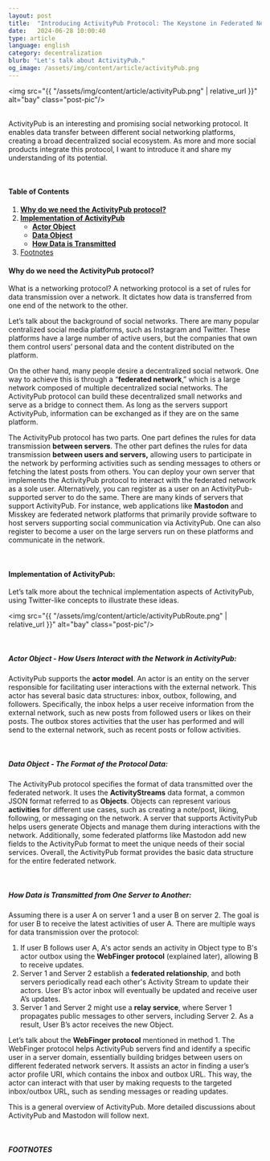```yaml
---
layout: post
title:  "Introducing ActivityPub Protocol: The Keystone in Federated Network"
date:   2024-06-28 10:00:40
type: article
language: english
category: decentralization
blurb: "Let's talk about ActivityPub."
og_image: /assets/img/content/article/activityPub.png
---
```


<img src="{{ "/assets/img/content/article/activityPub.png" | relative_url }}" alt="bay" class="post-pic"/>
<br />
<br />

ActivityPub is an interesting and promising social networking protocol. It enables data transfer between different social networking platforms, creating a broad decentralized social ecosystem. As more and more social products integrate this protocol, I want to introduce it and share my understanding of its potential.

<br />

#### Table of Contents
1. [**Why do we need the ActivityPub protocol?**](#why-do-we-need-the-activitypub-protocol)
2. [**Implementation of ActivityPub**](#implementation-of-activitypub)
    * [**Actor Object**](#actor-object---how-users-interact-with-the-network-in-activitypub)
    * [**Data Object**](#data-object---the-format-of-the-protocol-data)
    * [**How Data is Transmitted**](#how-data-is-transmitted-from-one-server-to-another)
3. [Footnotes](#footnotes)

#### **Why do we need the ActivityPub protocol?**

What is a networking protocol? A networking protocol is a set of rules for data transmission over a network. It dictates how data is transferred from one end of the network to the other.

Let’s talk about the background of social networks. There are many popular centralized social media platforms, such as Instagram and Twitter. These platforms have a large number of active users, but the companies that own them control users’ personal data and the content distributed on the platform.

On the other hand, many people desire a decentralized social network. One way to achieve this is through a “**federated network**,” which is a large network composed of multiple decentralized social networks. The ActivityPub protocol can build these decentralized small networks and serve as a bridge to connect them. As long as the servers support ActivityPub, information can be exchanged as if they are on the same platform.

The ActivityPub protocol has two parts. One part defines the rules for data transmission **between servers**. The other part defines the rules for data transmission **between users and servers,** allowing users to participate in the network by performing activities such as sending messages to others or fetching the latest posts from others. You can deploy your own server that implements the ActivityPub protocol to interact with the federated network as a sole user. Alternatively, you can register as a user on an ActivityPub-supported server to do the same. There are many kinds of servers that support ActivityPub. For instance, web applications like **Mastodon** and Misskey are federated network platforms that primarily provide software to host servers supporting social communication via ActivityPub. One can also register to become a user on the large servers run on these platforms and communicate in the network.

<br />

#### **Implementation of ActivityPub:**

Let’s talk more about the technical implementation aspects of ActivityPub, using Twitter-like concepts to illustrate these ideas.

<img src="{{ "/assets/img/content/article/activityPubRoute.png" | relative_url }}" alt="bay" class="post-pic"/>


<br />

##### **Actor Object - How Users Interact with the Network in ActivityPub**:

ActivityPub supports the **actor model**. An actor is an entity on the server responsible for facilitating user interactions with the external network. This actor has several basic data structures: inbox, outbox, following, and followers. Specifically, the inbox helps a user receive information from the external network, such as new posts from followed users or likes on their posts. The outbox stores activities that the user has performed and will send to the external network, such as recent posts or follow activities.

<br />

##### **Data Object - The Format of the Protocol Data**:

The ActivityPub protocol specifies the format of data transmitted over the federated network. It uses the **ActivityStreams** data format, a common JSON format referred to as **Objects**. Objects can represent various **activities** for different use cases, such as creating a note/post, liking, following, or messaging on the network. A server that supports ActivityPub helps users generate Objects and manage them during interactions with the network. Additionally, some federated platforms like Mastodon add new fields to the ActivityPub format to meet the unique needs of their social services. Overall, the ActivityPub format provides the basic data structure for the entire federated network.

<br />

##### **How Data is Transmitted from One Server to Another**:

Assuming there is a user A on server 1 and a user B on server 2. The goal is for user B to receive the latest activities of user A. There are multiple ways for data transmission over the protocol:

1. If user B follows user A, A's actor sends an activity in Object type to B's actor outbox using the **WebFinger protocol** (explained later), allowing B to receive updates.
2. Server 1 and Server 2 establish a **federated relationship**, and both servers periodically read each other's Activity Stream to update their actors. User B’s actor inbox will eventually be updated and receive user A’s updates.
3. Server 1 and Server 2 might use a **relay service**, where Server 1 propagates public messages to other servers, including Server 2. As a result, User B’s actor receives the new Object.

Let’s talk about the **WebFinger protocol** mentioned in method 1. The WebFinger protocol helps ActivityPub servers find and identify a specific user in a server domain, essentially building bridges between users on different federated network servers. It assists an actor in finding a user’s actor profile URI, which contains the inbox and outbox URL. This way, the actor can interact with that user by making requests to the targeted inbox/outbox URL, such as sending messages or reading updates.

This is a general overview of ActivityPub. More detailed discussions about ActivityPub and Mastodon will follow next.

<br />

##### FOOTNOTES

[^1]: This is a note!
